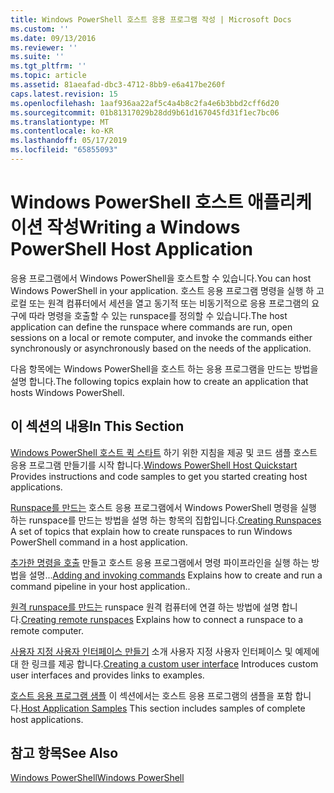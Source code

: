 ```yaml
---
title: Windows PowerShell 호스트 응용 프로그램 작성 | Microsoft Docs
ms.custom: ''
ms.date: 09/13/2016
ms.reviewer: ''
ms.suite: ''
ms.tgt_pltfrm: ''
ms.topic: article
ms.assetid: 81aeafad-dbc3-4712-8bb9-e6a417be260f
caps.latest.revision: 15
ms.openlocfilehash: 1aaf936aa22af5c4a4b8c2fa4e6b3bbd2cff6d20
ms.sourcegitcommit: 01b81317029b28dd9b61d167045fd31f1ec7bc06
ms.translationtype: MT
ms.contentlocale: ko-KR
ms.lasthandoff: 05/17/2019
ms.locfileid: "65855093"
---
```

# <a name="writing-a-windows-powershell-host-application"></a><span data-ttu-id="0ce20-102">Windows PowerShell 호스트 애플리케이션 작성</span><span class="sxs-lookup"><span data-stu-id="0ce20-102">Writing a Windows PowerShell Host Application</span></span>

<span data-ttu-id="0ce20-103">응용 프로그램에서 Windows PowerShell을 호스트할 수 있습니다.</span><span class="sxs-lookup"><span data-stu-id="0ce20-103">You can host Windows PowerShell in your application.</span></span> <span data-ttu-id="0ce20-104">호스트 응용 프로그램 명령을 실행 하 고 로컬 또는 원격 컴퓨터에서 세션을 열고 동기적 또는 비동기적으로 응용 프로그램의 요구에 따라 명령을 호출할 수 있는 runspace를 정의할 수 있습니다.</span><span class="sxs-lookup"><span data-stu-id="0ce20-104">The host application can define the runspace where commands are run, open sessions on a local or remote computer, and invoke the commands either synchronously or asynchronously based on the needs of the application.</span></span>

<span data-ttu-id="0ce20-105">다음 항목에는 Windows PowerShell을 호스트 하는 응용 프로그램을 만드는 방법을 설명 합니다.</span><span class="sxs-lookup"><span data-stu-id="0ce20-105">The following topics explain how to create an application that hosts Windows PowerShell.</span></span>

## <a name="in-this-section"></a><span data-ttu-id="0ce20-106">이 섹션의 내용</span><span class="sxs-lookup"><span data-stu-id="0ce20-106">In This Section</span></span>

<span data-ttu-id="0ce20-107">[Windows PowerShell 호스트 퀵 스타트](./windows-powershell-host-quickstart.md) 하기 위한 지침을 제공 및 코드 샘플 호스트 응용 프로그램 만들기를 시작 합니다.</span><span class="sxs-lookup"><span data-stu-id="0ce20-107">[Windows PowerShell Host Quickstart](./windows-powershell-host-quickstart.md) Provides instructions and code samples to get you started creating host applications.</span></span>

<span data-ttu-id="0ce20-108">[Runspace를 만드는](./creating-runspaces.md) 호스트 응용 프로그램에서 Windows PowerShell 명령을 실행 하는 runspace를 만드는 방법을 설명 하는 항목의 집합입니다.</span><span class="sxs-lookup"><span data-stu-id="0ce20-108">[Creating Runspaces](./creating-runspaces.md) A set of topics that explain how to create runspaces to run Windows PowerShell command in a host application.</span></span>

<span data-ttu-id="0ce20-109">[추가한 명령을 호출](./adding-and-invoking-commands.md) 만들고 호스트 응용 프로그램에서 명령 파이프라인을 실행 하는 방법을 설명...</span><span class="sxs-lookup"><span data-stu-id="0ce20-109">[Adding and invoking commands](./adding-and-invoking-commands.md) Explains how to create and run a command pipeline in your host application..</span></span>

<span data-ttu-id="0ce20-110">[원격 runspace를 만드는](./creating-remote-runspaces.md) runspace 원격 컴퓨터에 연결 하는 방법에 설명 합니다.</span><span class="sxs-lookup"><span data-stu-id="0ce20-110">[Creating remote runspaces](./creating-remote-runspaces.md) Explains how to connect a runspace to a remote computer.</span></span>

<span data-ttu-id="0ce20-111">[사용자 지정 사용자 인터페이스 만들기](./creating-a-custom-user-interface.md) 소개 사용자 지정 사용자 인터페이스 및 예제에 대 한 링크를 제공 합니다.</span><span class="sxs-lookup"><span data-stu-id="0ce20-111">[Creating a custom user interface](./creating-a-custom-user-interface.md) Introduces custom user interfaces and provides links to examples.</span></span>

<span data-ttu-id="0ce20-112">[호스트 응용 프로그램 샘플](./host-application-samples.md) 이 섹션에서는 호스트 응용 프로그램의 샘플을 포함 합니다.</span><span class="sxs-lookup"><span data-stu-id="0ce20-112">[Host Application Samples](./host-application-samples.md) This section includes samples of complete host applications.</span></span>

## <a name="see-also"></a><span data-ttu-id="0ce20-113">참고 항목</span><span class="sxs-lookup"><span data-stu-id="0ce20-113">See Also</span></span>

[<span data-ttu-id="0ce20-114">Windows PowerShell</span><span class="sxs-lookup"><span data-stu-id="0ce20-114">Windows PowerShell</span></span>](http://msdn.microsoft.com/en-us/b41a2af3-aec1-402d-8e18-c2c26be461ff)
